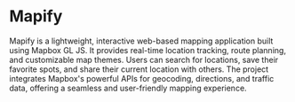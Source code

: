 # Mapify

Mapify is a lightweight, interactive web-based mapping application built using Mapbox GL JS. It provides real-time location tracking, route planning, and customizable map themes. Users can search for locations, save their favorite spots, and share their current location with others. The project integrates Mapbox's powerful APIs for geocoding, directions, and traffic data, offering a seamless and user-friendly mapping experience.
